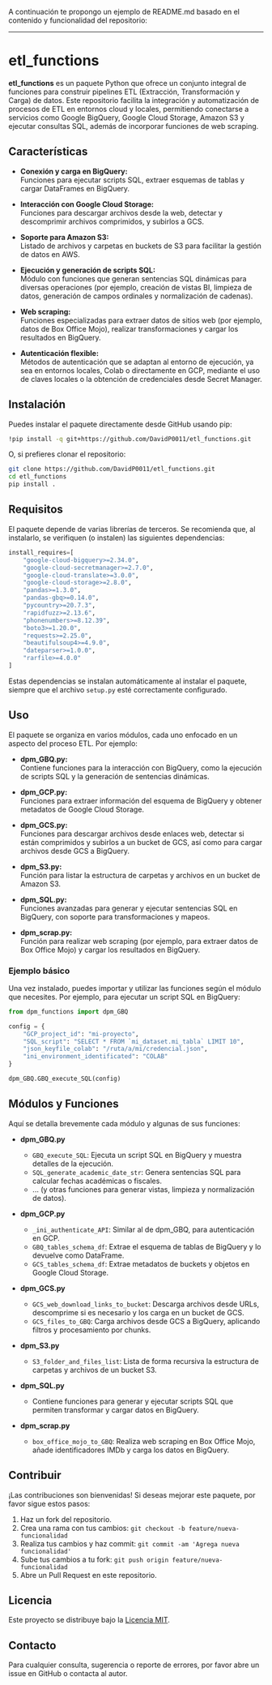 A continuación te propongo un ejemplo de README.md basado en el contenido y funcionalidad del repositorio:

---

# etl_functions

**etl_functions** es un paquete Python que ofrece un conjunto integral de funciones para construir pipelines ETL (Extracción, Transformación y Carga) de datos. Este repositorio facilita la integración y automatización de procesos de ETL en entornos cloud y locales, permitiendo conectarse a servicios como Google BigQuery, Google Cloud Storage, Amazon S3 y ejecutar consultas SQL, además de incorporar funciones de web scraping.

## Características

- **Conexión y carga en BigQuery:**  
  Funciones para ejecutar scripts SQL, extraer esquemas de tablas y cargar DataFrames en BigQuery.

- **Interacción con Google Cloud Storage:**  
  Funciones para descargar archivos desde la web, detectar y descomprimir archivos comprimidos, y subirlos a GCS.

- **Soporte para Amazon S3:**  
  Listado de archivos y carpetas en buckets de S3 para facilitar la gestión de datos en AWS.

- **Ejecución y generación de scripts SQL:**  
  Módulo con funciones que generan sentencias SQL dinámicas para diversas operaciones (por ejemplo, creación de vistas BI, limpieza de datos, generación de campos ordinales y normalización de cadenas).

- **Web scraping:**  
  Funciones especializadas para extraer datos de sitios web (por ejemplo, datos de Box Office Mojo), realizar transformaciones y cargar los resultados en BigQuery.

- **Autenticación flexible:**  
  Métodos de autenticación que se adaptan al entorno de ejecución, ya sea en entornos locales, Colab o directamente en GCP, mediante el uso de claves locales o la obtención de credenciales desde Secret Manager.

## Instalación

Puedes instalar el paquete directamente desde GitHub usando pip:

```bash
!pip install -q git+https://github.com/DavidP0011/etl_functions.git
```

O, si prefieres clonar el repositorio:

```bash
git clone https://github.com/DavidP0011/etl_functions.git
cd etl_functions
pip install .
```

## Requisitos

El paquete depende de varias librerías de terceros. Se recomienda que, al instalarlo, se verifiquen (o instalen) las siguientes dependencias:

```python
install_requires=[
    "google-cloud-bigquery>=2.34.0",
    "google-cloud-secretmanager>=2.7.0",
    "google-cloud-translate>=3.0.0",
    "google-cloud-storage>=2.8.0",
    "pandas>=1.3.0",
    "pandas-gbq>=0.14.0",
    "pycountry>=20.7.3",
    "rapidfuzz>=2.13.6",
    "phonenumbers>=8.12.39",
    "boto3>=1.20.0",
    "requests>=2.25.0",
    "beautifulsoup4>=4.9.0",
    "dateparser>=1.0.0",
    "rarfile>=4.0.0"
]
```

Estas dependencias se instalan automáticamente al instalar el paquete, siempre que el archivo `setup.py` esté correctamente configurado.

## Uso

El paquete se organiza en varios módulos, cada uno enfocado en un aspecto del proceso ETL. Por ejemplo:

- **dpm_GBQ.py:**  
  Contiene funciones para la interacción con BigQuery, como la ejecución de scripts SQL y la generación de sentencias dinámicas.

- **dpm_GCP.py:**  
  Funciones para extraer información del esquema de BigQuery y obtener metadatos de Google Cloud Storage.

- **dpm_GCS.py:**  
  Funciones para descargar archivos desde enlaces web, detectar si están comprimidos y subirlos a un bucket de GCS, así como para cargar archivos desde GCS a BigQuery.

- **dpm_S3.py:**  
  Función para listar la estructura de carpetas y archivos en un bucket de Amazon S3.

- **dpm_SQL.py:**  
  Funciones avanzadas para generar y ejecutar sentencias SQL en BigQuery, con soporte para transformaciones y mapeos.

- **dpm_scrap.py:**  
  Función para realizar web scraping (por ejemplo, para extraer datos de Box Office Mojo) y cargar los resultados en BigQuery.

### Ejemplo básico

Una vez instalado, puedes importar y utilizar las funciones según el módulo que necesites. Por ejemplo, para ejecutar un script SQL en BigQuery:

```python
from dpm_functions import dpm_GBQ

config = {
    "GCP_project_id": "mi-proyecto",
    "SQL_script": "SELECT * FROM `mi_dataset.mi_tabla` LIMIT 10",
    "json_keyfile_colab": "/ruta/a/mi/credencial.json",
    "ini_environment_identificated": "COLAB"
}

dpm_GBQ.GBQ_execute_SQL(config)
```

## Módulos y Funciones

Aquí se detalla brevemente cada módulo y algunas de sus funciones:

- **dpm_GBQ.py**  
  - `GBQ_execute_SQL`: Ejecuta un script SQL en BigQuery y muestra detalles de la ejecución.  
  - `SQL_generate_academic_date_str`: Genera sentencias SQL para calcular fechas académicas o fiscales.  
  - ... (y otras funciones para generar vistas, limpieza y normalización de datos).

- **dpm_GCP.py**  
  - `_ini_authenticate_API`: Similar al de dpm_GBQ, para autenticación en GCP.  
  - `GBQ_tables_schema_df`: Extrae el esquema de tablas de BigQuery y lo devuelve como DataFrame.  
  - `GCS_tables_schema_df`: Extrae metadatos de buckets y objetos en Google Cloud Storage.

- **dpm_GCS.py**  
  - `GCS_web_download_links_to_bucket`: Descarga archivos desde URLs, descomprime si es necesario y los carga en un bucket de GCS.  
  - `GCS_files_to_GBQ`: Carga archivos desde GCS a BigQuery, aplicando filtros y procesamiento por chunks.

- **dpm_S3.py**  
  - `S3_folder_and_files_list`: Lista de forma recursiva la estructura de carpetas y archivos de un bucket S3.

- **dpm_SQL.py**  
  - Contiene funciones para generar y ejecutar scripts SQL que permiten transformar y cargar datos en BigQuery.

- **dpm_scrap.py**  
  - `box_office_mojo_to_GBQ`: Realiza web scraping en Box Office Mojo, añade identificadores IMDb y carga los datos en BigQuery.

## Contribuir

¡Las contribuciones son bienvenidas! Si deseas mejorar este paquete, por favor sigue estos pasos:

1. Haz un fork del repositorio.
2. Crea una rama con tus cambios: `git checkout -b feature/nueva-funcionalidad`
3. Realiza tus cambios y haz commit: `git commit -am 'Agrega nueva funcionalidad'`
4. Sube tus cambios a tu fork: `git push origin feature/nueva-funcionalidad`
5. Abre un Pull Request en este repositorio.

## Licencia

Este proyecto se distribuye bajo la [Licencia MIT](LICENSE).

## Contacto

Para cualquier consulta, sugerencia o reporte de errores, por favor abre un issue en GitHub o contacta al autor.
